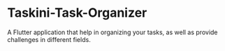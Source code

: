 # Taskini-Task-Organizer
A Flutter application that help in organizing your tasks, as well as provide challenges in different fields.
